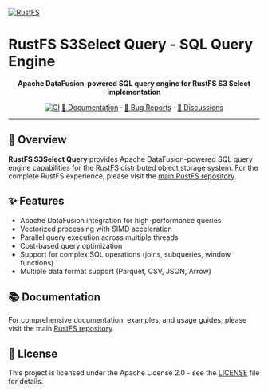[![RustFS](https://rustfs.com/images/rustfs-github.png)](https://rustfs.com)

# RustFS S3Select Query - SQL Query Engine

<p align="center">
  <strong>Apache DataFusion-powered SQL query engine for RustFS S3 Select implementation</strong>
</p>

<p align="center">
  <a href="https://github.com/rustfs/rustfs/actions/workflows/ci.yml"><img alt="CI" src="https://github.com/rustfs/rustfs/actions/workflows/ci.yml/badge.svg" /></a>
  <a href="https://docs.rustfs.com">📖 Documentation</a>
  · <a href="https://github.com/rustfs/rustfs/issues">🐛 Bug Reports</a>
  · <a href="https://github.com/rustfs/rustfs/discussions">💬 Discussions</a>
</p>

---

## 📖 Overview

**RustFS S3Select Query** provides Apache DataFusion-powered SQL query engine capabilities for the [RustFS](https://rustfs.com) distributed object storage system. For the complete RustFS experience, please visit the [main RustFS repository](https://github.com/rustfs/rustfs).

## ✨ Features

- Apache DataFusion integration for high-performance queries
- Vectorized processing with SIMD acceleration
- Parallel query execution across multiple threads
- Cost-based query optimization
- Support for complex SQL operations (joins, subqueries, window functions)
- Multiple data format support (Parquet, CSV, JSON, Arrow)

## 📚 Documentation

For comprehensive documentation, examples, and usage guides, please visit the main [RustFS repository](https://github.com/rustfs/rustfs).

## 📄 License

This project is licensed under the Apache License 2.0 - see the [LICENSE](../../LICENSE) file for details.

